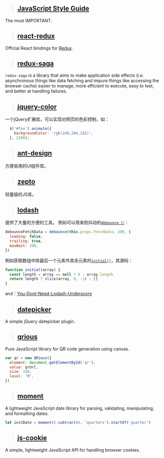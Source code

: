 >## [JavaScript Style Guide](https://github.com/standard/standard)

The most IMPORTANT.

>## [react-redux](https://github.com/reduxjs/react-redux)

Official React bindings for [Redux](https://github.com/reduxjs/redux).

>## [redux-saga](https://github.com/redux-saga/redux-saga)

```redux-saga``` is a library that aims to make application side effects (i.e. asynchronous things like data fetching and impure things like accessing the browser cache) easier to manage, more efficient to execute, easy to test, and better at handling failures.

>## [jquery-color](https://github.com/jquery/jquery-color)

一个jQuery扩展库，可以实现对网页的色彩控制，如：
```javascript
  $('#foo').animate({
    backgroundColor: 'rgb(249,204,226)',
  }, 2200);
```

>## [ant-design](https://github.com/ant-design/ant-design)

方便易用的UI组件库。

>## [zepto](https://github.com/madrobby/zepto)

轻量级的JS库。

>## [lodash](https://github.com/lodash/lodash)

提供了大量的方便的工具。
例如可以用来防抖动的[```debounce（）```](https://github.com/lodash/lodash/blob/master/debounce.js)：
```javascript
debounceFetchData = debounce(this.props.fetchData, 200, {
  leading: false,
  trailing: true,
  maxWait: 200,
})
```
例如获取数组中除最后一个元素外其余元素的[```initial()```](https://github.com/lodash/lodash/blob/master/initial.js)，其源码：
```javascript
function initial(array) {
  const length = array == null ? 0 : array.length
  return length ? slice(array, 0, -1) : []
}
```
and：[You-Dont-Need-Lodash-Underscore](https://github.com/you-dont-need/You-Dont-Need-Lodash-Underscore)

>## [datepicker](https://github.com/fengyuanchen/datepicker)

A simple jQuery datepicker plugin.

>## [qrious](https://github.com/neocotic/qrious)

Pure JavaScript library for QR code generation using canvas.
```javascript
var qr = new QRious({
  element: document.getElementById('qr'),
  value: qrUrl,
  size: 160,
  level: 'M',
})
```

>## [moment](https://github.com/neocotic/qrious)

A lightweight JavaScript date library for parsing, validating, manipulating, and formatting dates.
```javascript
let initDate = moment().subtract(6, 'quarters').startOf('quarter')
```

>## [js-cookie](https://github.com/js-cookie/js-cookie)

A simple, lightweight JavaScript API for handling browser cookies.

